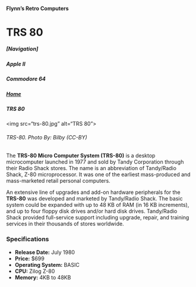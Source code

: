 <!DOCTYPE html>

<html>

<head>
	<meta charset=“utf-8”>
	<title>TRS 80</title>
</head>

<body>
<h4>Flynn’s Retro Computers</h4>
<h1>TRS 80</h1>

<h5>[Navigation]</h5>
<h5>Apple II</h5>
<h5>Commodore 64</h5>
<h5><a href=“trs-80.html”>Home</a></h5>
<h5><em>TRS 80</em></h5>

<img src=“trs-80.jpg” alt=“TRS 80”>
<h6>TRS-80. Photo By: Bilby (CC-BY)</h6>

<p>The <strong>TRS-80 Micro Computer System (TRS-80)</strong> is a desktop microcomputer launched in 1977 and sold by Tandy Corporation through their Radio Shack stores. The name is an abbreviation of Tandy/Radio Shack, Z-80 microprocessor. It was one of the earliest mass-produced and mass-marketed retail personal computers.</p>

<p>An extensive line of upgrades and add-on hardware peripherals for the <strong>TRS-80</strong> was developed and marketed by Tandy/Radio Shack. The basic system could be expanded with up to 48 KB of RAM (in 16 KB increments), and up to four floppy disk drives and/or hard disk drives. Tandy/Radio Shack provided full-service support including upgrade, repair, and training services in their thousands of stores worldwide.</p>


<h3>Specifications</h3>
<ul>
<li><strong>Release Date:</strong> July 1980</li>
<li><strong>Price:</strong> $699</li>
<li><strong>Operating System:</strong> BASIC</li>
<li><strong>CPU:</strong> Zilog Z-80</li>
<li><strong>Memory:</strong> 4KB to 48KB</li>
</ul>
</body>

</html>
